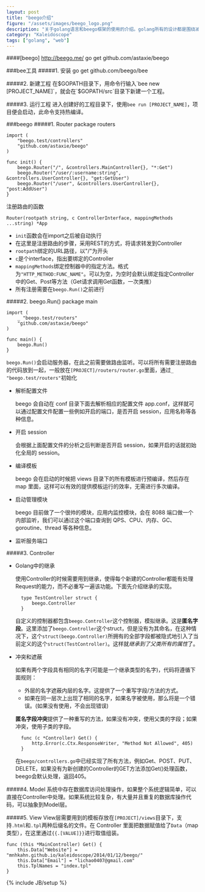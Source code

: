 ```yaml
---
layout: post
title: "beego介绍"
figure: "/assets/images/beego_logo.png"
description: "关于golang语言和beego框架的使用的介绍。golang所有的设计都是围绕减少行数展开。"
category: "Kaleidoscope"
tags: ["golang", "web"]
---
```


####[beego]
    http://beego.me/
	go get github.com/astaxie/beego

###bee工具
#####1. 安装
	go get github.com/beego/bee

#####2. 新建工程
在$GOPATH目录下，用命令行输入`bee new [PROJECT_NAME]`，就会在`$GOPATH/src`目录下新建一个工程。

#####3. 运行工程
进入创建好的工程目录下，使用`bee run [PROJECT_NAME]`，项目便会启动，此命令支持热编译。


###beego
#####1. Router
    package routers
	
	import (
		"beego.test/controllers"
		"github.com/astaxie/beego"
	)
	
	func init() {
		beego.Router("/", &controllers.MainController{}, "*:Get")
		beego.Router("/user/:username:string", &controllers.UserController{}, "get:GetUser")
		beego.Router("/user", &controllers.UserController{}, "post:AddUser")
	}

注册路由的函数

	Router(rootpath string, c ControllerInterface, mappingMethods ...string) *App

+ `init`函数会在import之后被自动执行
+ 在这里是注册路由的步骤，采用REST的方式，将请求转发到Controller
+ `rootpath`绑定的URL路径，以"/"为开头
+ `c`是个interface，指出要绑定的Controller
+ `mappingMethods`绑定控制器中的指定方法。格式为`"HTTP_METHOD:FUNC_NAME"`。可以为空，为空时会默认绑定指定Controller中的Get、Post等方法（Get请求调用Get函数，一次类推）
+ 所有注册需要在`beego.Run()`之前进行

#####2. beego.Run()
	package main
	
	import (
		_ "beego.test/routers"
		"github.com/astaxie/beego"
	)
	
	func main() {
		beego.Run()
	}

`beego.Run()`会启动服务器，在此之前需要做路由监听。可以将所有需要注册路由的代码放到一起，一般放在`[PROJECT]/routers/router.go`里面，通过`_ "beego.test/routers"`初始化

+ 解析配置文件

	beego 会自动在 conf 目录下面去解析相应的配置文件 app.conf，这样就可以通过配置文件配置一些例如开启的端口，是否开启 session，应用名称等各种信息。
	
+ 开启 session

	会根据上面配置文件的分析之后判断是否开启 session，如果开启的话就初始化全局的 session。
	
+ 编译模板

	beego 会在启动的时候把 views 目录下的所有模板进行预编译，然后存在 map 里面，这样可以有效的提供模板运行的效率，无需进行多次编译。

+ 启动管理模块

	beego 目前做了一个很帅的模块，应用内监控模块，会在 8088 端口做一个内部监听，我们可以通过这个端口查询到 QPS、CPU、内存、GC、goroutine、thread 等各种信息。

+ 监听服务端口

#####3. Controller
+ Golang中的继承

	使用Controller的时候需要用到继承，使得每个新建的Controller都能有处理Request的能力，而不必重写一遍该功能。下面先介绍继承的实现。

	    type TestController struct {
	        beego.Controller
	    }
	
	自定义的控制器都包含`beego.Controller`这个控制器，模拟继承。这是**匿名字段**。这里添加了`beego.Controller`这个struct，但是没有为其命名，在这种情况下，这个`struct(beego.Controller)`所拥有的全部字段都被隐式地引入了当前定义的这个`struct(TestController)`。这样就*继承到了父类所有的属性*了。

+ 冲突和遮蔽

	如果有两个字段具有相同的名字(可能是一个继承类型的名字)，代码将遵循下面规则：

	+ 外层的名字遮蔽内层的名字。这提供了一个重写字段/方法的方式。
	+ 如果在同一层次上出现了相同的名字，如果名字被使用，那么将是一个错误。(如果没有使用，不会出现错误)

	**匿名字段冲突**提供了一种重写的方法，如果没有冲突，使用父类的字段；如果冲突，使用子类的字段。

	    func (c *Controller) Get() {
	        http.Error(c.Ctx.ResponseWriter, "Method Not Allowed", 405)
	    }

	在`beego/controllers.go`中已经实现了所有方法，例如Get、POST、PUT、DELETE，如果没有为新创建的Controller的GET方法添加Get()处理函数，beego会默认处理，返回405。

#####4. Model
系统中存在数据库访问处理操作，如果整个系统逻辑简单，可以直接在Controller中处理。如果系统比较复杂，有大量并且重复的数据库操作代码，可以抽象到Model层。

#####5. View
View层需要用到的模板存放在`[PROJECT]/views`目录下，支持`.html`和`.tpl`两种后缀名的文件。在 Controller 里面把数据赋值给了`Data`（map 类型），在这里通过`{{.[VALUE]}}`进行取值组装。

	func (this *MainController) Get() {
		this.Data["Website"] = "mnhkahn.github.io/kaleidoscope/2014/01/12/beego/"
		this.Data["Email"] = "lichao0407@gmail.com"
		this.TplNames = "index.tpl"
	}

{% include JB/setup %}